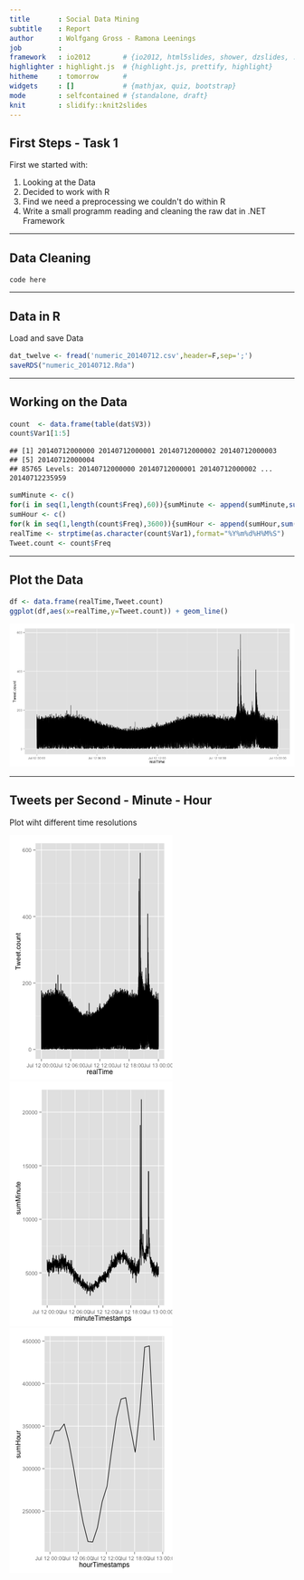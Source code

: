 ```yaml
---
title       : Social Data Mining
subtitle    : Report
author      : Wolfgang Gross - Ramona Leenings
job         : 
framework   : io2012        # {io2012, html5slides, shower, dzslides, ...}
highlighter : highlight.js  # {highlight.js, prettify, highlight}
hitheme     : tomorrow      # 
widgets     : []            # {mathjax, quiz, bootstrap}
mode        : selfcontained # {standalone, draft}
knit        : slidify::knit2slides
---
```



## First Steps - Task 1

First we started with:

1. Looking at the Data
2. Decided to work with R
3. Find we need a preprocessing we couldn't do within R
4. Write a small programm reading and cleaning the raw dat in .NET Framework


---
## Data Cleaning

```
code here
```

---
## Data in R
Load and save Data

```r
dat_twelve <- fread('numeric_20140712.csv',header=F,sep=';')
saveRDS("numeric_20140712.Rda")
```



---

## Working on the Data

```r
count  <- data.frame(table(dat$V3))
count$Var1[1:5]
```

```
## [1] 20140712000000 20140712000001 20140712000002 20140712000003
## [5] 20140712000004
## 85765 Levels: 20140712000000 20140712000001 20140712000002 ... 20140712235959
```


```r
sumMinute <- c()
for(i in seq(1,length(count$Freq),60)){sumMinute <- append(sumMinute,sum(count$Freq[i:(i+60)]))}
sumHour <- c()
for(k in seq(1,length(count$Freq),3600)){sumHour <- append(sumHour,sum(count$Freq[k:(k+3600)]))}
realTime <- strptime(as.character(count$Var1),format="%Y%m%d%H%M%S")
Tweet.count <- count$Freq
```



---
## Plot the Data

```r
df <- data.frame(realTime,Tweet.count)
ggplot(df,aes(x=realTime,y=Tweet.count)) + geom_line()
```

![plot of chunk unnamed-chunk-5](figure/unnamed-chunk-5-1.png) 

---
## Tweets per Second - Minute - Hour
Plot wiht different time resolutions

![plot of chunk unnamed-chunk-6](figure/unnamed-chunk-6-1.png) ![plot of chunk unnamed-chunk-6](figure/unnamed-chunk-6-2.png) ![plot of chunk unnamed-chunk-6](figure/unnamed-chunk-6-3.png) 

